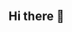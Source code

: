 ## Hi there 👋

<!--
**gustavoaraujoo7/gustavoaraujoo7** is a ✨ _special_ ✨ repository because its `README.md` (this file) appears on your GitHub profile.

Here are some ideas to get you started:

- 🔭 Estou trabalhando com linguagem de programação 
- 🌱 gosto de programar 
- 👯 ofereço colaboração com jogos
- 🤔 gosto de jogos online
- 💬 programação 
